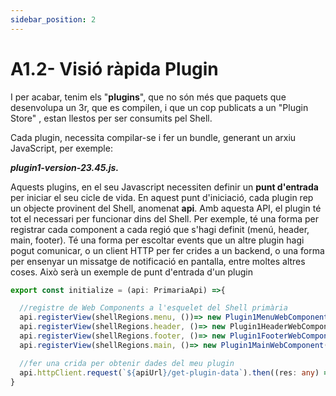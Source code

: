 ```yaml
---
sidebar_position: 2
---
```


# A1.2- Visió ràpida Plugin

I per acabar, tenim els "**plugins**", que no són més que paquets que desenvolupa un 3r, que es compilen, i que un cop publicats a un "Plugin Store" , estan llestos per ser consumits pel Shell.

  

Cada plugin, necessita compilar-se i fer un bundle, generant un arxiu JavaScript, per exemple:

**_plugin1-version-23.45.js._**

  

Aquests plugins, en el seu Javascript necessiten definir un **punt d'entrada** per iniciar el seu cicle de vida. En aquest punt d'iniciació, cada plugin rep un objecte provinent del Shell, anomenat **api**. Amb aquesta API, el plugin té tot el necessari per funcionar dins del Shell. Per exemple, té una forma per registrar cada component a cada regió que s'hagi definit (menú, header, main, footer). Té una forma per escoltar events que un altre plugin hagi pogut comunicar, o un client HTTP per fer crides a un backend, o una forma per ensenyar un missatge de notificació en pantalla, entre moltes altres coses. Això serà un exemple de punt d'entrada d'un plugin

  

```typescript
export const initialize = (api: PrimariaApi) =>{

  //registre de Web Components a l'esquelet del Shell primària
  api.registerView(shellRegions.menu, ())=> new Plugin1MenuWebComponent());
  api.registerView(shellRegions.header, ()=> new Plugin1HeaderWebComponent);
  api.registerView(shellRegions.footer, ()=> new Plugin1FooterWebComponent());
  api.registerView(shellRegions.main, ()=> new Plugin1MainWebComponent());

  //fer una crida per obtenir dades del meu plugin
  api.httpClient.request(`${apiUrl}/get-plugin-data`).then((res: any) => { console.log(res) });
}
```